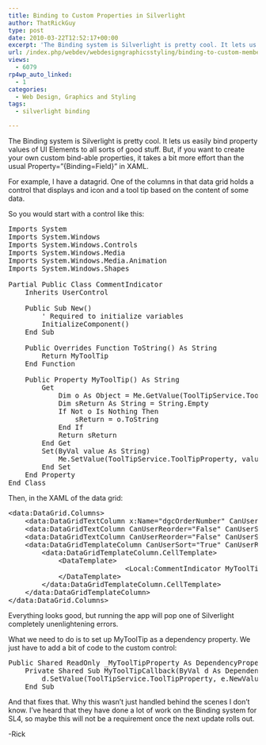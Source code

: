 ```yaml
---
title: Binding to Custom Properties in Silverlight
author: ThatRickGuy
type: post
date: 2010-03-22T12:52:17+00:00
excerpt: 'The Binding system is Silverlight is pretty cool. It lets us easily bind property values of UI Elements to all sorts of good stuff. But, if you want to create your own custom bind-able properties, it takes a bit more effort than the usual Property="{Binding=Field}" in XAML.'
url: /index.php/webdev/webdesigngraphicsstyling/binding-to-custom-members-in-silverlight/
views:
  - 6079
rp4wp_auto_linked:
  - 1
categories:
  - Web Design, Graphics and Styling
tags:
  - silverlight binding

---
```

The Binding system is Silverlight is pretty cool. It lets us easily bind property values of UI Elements to all sorts of good stuff. But, if you want to create your own custom bind-able properties, it takes a bit more effort than the usual Property=&#8221;{Binding=Field}&#8221; in XAML.

For example, I have a datagrid. One of the columns in that data grid holds a control that displays and icon and a tool tip based on the content of some data.

So you would start with a control like this:

<pre>Imports System
Imports System.Windows
Imports System.Windows.Controls
Imports System.Windows.Media
Imports System.Windows.Media.Animation
Imports System.Windows.Shapes

Partial Public Class CommentIndicator 
	Inherits UserControl

	Public Sub New()
		' Required to initialize variables
		InitializeComponent()
	End Sub

    Public Overrides Function ToString() As String
        Return MyToolTip
    End Function

    Public Property MyToolTip() As String
        Get
            Dim o As Object = Me.GetValue(ToolTipService.ToolTipProperty)
            Dim sReturn As String = String.Empty
            If Not o Is Nothing Then
                sReturn = o.ToString
            End If
            Return sReturn
        End Get
        Set(ByVal value As String)
            Me.SetValue(ToolTipService.ToolTipProperty, value)
        End Set
    End Property
End Class</pre>

Then, in the XAML of the data grid:

<pre>&lt;data:DataGrid.Columns&gt;
	&lt;data:DataGridTextColumn x:Name="dgcOrderNumber" CanUserReorder="False" CanUserSort="True" Header="Order Number" SortMemberPath="OrderNumber" Binding="{Binding OrderNumber}" Width="118"/&gt;
	&lt;data:DataGridTextColumn CanUserReorder="False" CanUserSort="True" Header="Request Date" SortMemberPath="RequestDate" Binding="{Binding RequestDate, Converter={StaticResource DateConverter}}" Width="110"/&gt;
	&lt;data:DataGridTextColumn CanUserReorder="False" CanUserSort="True" Header="Status" SortMemberPath="Status" Binding="{Binding Status}" Width="100"/&gt;
	&lt;data:DataGridTemplateColumn CanUserSort="True" CanUserReorder="False" IsReadOnly="True" SortMemberPath="Comment" Width="26" &gt;
		&lt;data:DataGridTemplateColumn.CellTemplate&gt; 
			&lt;DataTemplate&gt; 
                        	&lt;Local:CommentIndicator MyToolTip="{Binding Comment}"  Width="15" Height="17"  /&gt;
			&lt;/DataTemplate&gt; 
		&lt;/data:DataGridTemplateColumn.CellTemplate&gt; 
	&lt;/data:DataGridTemplateColumn&gt;               
&lt;/data:DataGrid.Columns&gt;</pre>

Everything looks good, but running the app will pop one of Silverlight completely unenlightening errors.

What we need to do is to set up MyToolTip as a dependency property. We just have to add a bit of code to the custom control:

<pre>Public Shared ReadOnly _MyToolTipProperty As DependencyProperty = DependencyProperty.Register("MyToolTip", GetType(String), GetType(CommentIndicator), New PropertyMetadata(New PropertyChangedCallback(AddressOf MyToolTipCallback)))
    Private Shared Sub MyToolTipCallback(ByVal d As DependencyObject, ByVal e As DependencyPropertyChangedEventArgs)
        d.SetValue(ToolTipService.ToolTipProperty, e.NewValue)
    End Sub</pre>

And that fixes that. Why this wasn&#8217;t just handled behind the scenes I don&#8217;t know. I&#8217;ve heard that they have done a lot of work on the Binding system for SL4, so maybe this will not be a requirement once the next update rolls out. 

-Rick